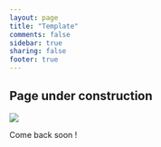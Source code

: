 ```yaml
---
layout: page
title: "Template"
comments: false
sidebar: true
sharing: false
footer: true
---
```


## Page under construction

<img src="/images/under_construction.png" class="small" />

Come back soon !